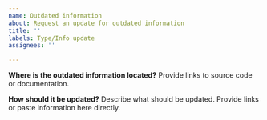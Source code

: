 ```yaml
---
name: Outdated information
about: Request an update for outdated information
title: ''
labels: Type/Info update
assignees: ''

---
```


**Where is the outdated information located?**
Provide links to source code or documentation.

**How should it be updated?**
Describe what should be updated. Provide links or paste information here directly.
